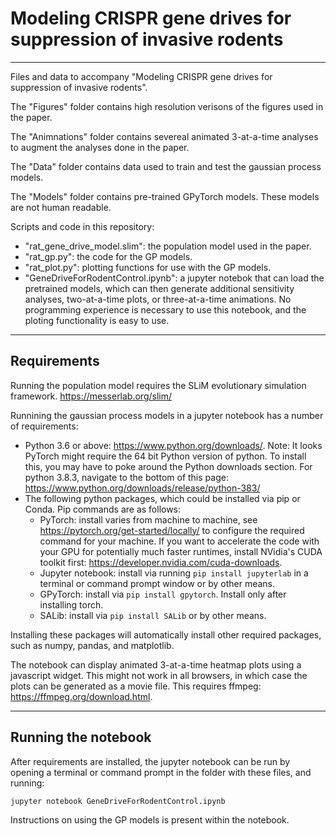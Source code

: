 # Modeling CRISPR gene drives for suppression of invasive rodents

<hr style=\"border:3px solid gray\"> </hr>

Files and data to accompany "Modeling CRISPR gene drives for suppression of invasive rodents".

The "Figures" folder contains high resolution verisons of the figures used in the paper.

The "Animnations" folder contains severeal animated 3-at-a-time analyses to augment the analyses done in the paper.

The "Data" folder contains data used to train and test the gaussian process models.

The "Models" folder contains pre-trained GPyTorch models. These models are not human readable.

Scripts and code in this repository:
- "rat_gene_drive_model.slim": the population model used in the paper.
- "rat_gp.py": the code for the GP models.
- "rat_plot.py": plotting functions for use with the GP models.
- "GeneDriveForRodentControl.ipynb": a jupyter notebok that can load the pretrained models, which can then generate additional sensitivity analyses, two-at-a-time plots, or three-at-a-time animations. No programming experience is necessary to use this notebook, and the ploting functionality is easy to use.

___
## Requirements
Running the population model requires the SLiM evolutionary simulation framework. https://messerlab.org/slim/

Runnining the gaussian process models in a jupyter notebook has a number of requirements:
- Python 3.6 or above: https://www.python.org/downloads/. Note: It looks PyTorch might require the 64 bit Python version of python. To install this, you may have to poke around the Python downloads section. For python 3.8.3, navigate to the bottom of this page: https://www.python.org/downloads/release/python-383/
- The following python packages, which could be installed via pip or Conda. Pip commands are as follows:
  - PyTorch: install varies from machine to machine, see https://pytorch.org/get-started/locally/ to configure the required command for your machine. If you want to accelerate the code with your GPU for potentially much faster runtimes, install NVidia's CUDA toolkit first: https://developer.nvidia.com/cuda-downloads.  
  - Jupyter notebook: install via running ``pip install jupyterlab`` in a terminal or command prompt window or by other means.
  - GPyTorch: install via ``pip install gpytorch``. Install only after installing torch.
  - SALib: install via ``pip install SALib`` or by other means.

Installing these packages will automatically install other required packages, such as numpy, pandas, and matplotlib.

The notebook can display animated 3-at-a-time heatmap plots using a javascript widget. This might not work in all browsers, in which case the plots can be generated as a movie file. This requires ffmpeg: https://ffmpeg.org/download.html.

___
## Running the notebook
After requirements are installed, the jupyter notebook can be run by opening a terminal or command prompt in the folder with these files, and running:

```
jupyter notebook GeneDriveForRodentControl.ipynb
```

Instructions on using the GP models is present within the notebook.
